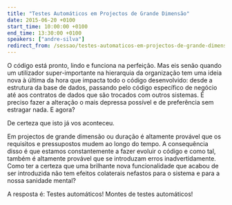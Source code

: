 ```yaml
---
title: "Testes Automáticos em Projectos de Grande Dimensão"
date: 2015-06-20 +0100
start_time: 10:00:00 +0100
end_time: 13:30:00 +0100
speakers: ["andre-silva"]
redirect_from: /sessao/testes-automaticos-em-projectos-de-grande-dimensao/
---
```

O código está pronto, lindo e funciona na perfeição. Mas eis senão quando um utilizador super-importante na hierarquia da organização tem uma ideia nova à última da hora que impacta todo o código desenvolvido: desde a estrutura da base de dados, passando pelo código específico de negócio até aos contratos de dados que são trocados com outros sistemas. É preciso fazer a alteração o mais depressa possível e de preferência sem estragar nada. E agora?

De certeza que isto já vos aconteceu.

Em projectos de grande dimensão ou duração é altamente provável que os requisitos e pressupostos mudem ao longo do tempo. A consequência disso é que estamos constantemente a fazer evoluir o código e como tal, também é altamente provável que se introduzam erros inadvertidamente. Como ter a certeza que uma brilhante nova funcionalidade que acabou de ser introduzida não tem efeitos colaterais nefastos para o sistema e para a nossa sanidade mental?

A resposta é: Testes automáticos! Montes de testes automáticos!

